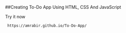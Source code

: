 ##Creating To-Do App Using HTML, CSS And JavaScript

   Try it now 

     https://amrabir.github.io/To-Do-App/ 

